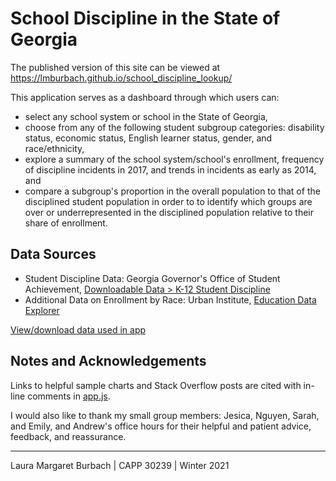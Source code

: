 # School Discipline in the State of Georgia

The published version of this site can be viewed at https://lmburbach.github.io/school_discipline_lookup/

This application serves as a dashboard through which users can:

* select any school system or school in the State of Georgia,
* choose from any of the following student subgroup categories: disability status, economic status, English learner status, gender, and race/ethnicity,
* explore a summary of the school system/school's enrollment, frequency of discipline incidents in 2017, and trends in incidents as early as 2014, and
* compare a subgroup's proportion in the overall population to that of the disciplined student population in order to to identify which groups are over or underrepresented in the disciplined population relative to their share of enrollment.

## Data Sources
* Student Discipline Data: Georgia Governor's Office of Student Achievement, [Downloadable Data > K-12 Student Discipline](https://gosa.georgia.gov/report-card-dashboards-data/downloadable-data)
* Additional Data on Enrollment by Race: Urban Institute, [Education Data Explorer](https://educationdata.urban.org/data-explorer/)

[View/download data used in app](https://github.com/lmburbach/school_discipline_lookup/tree/main/data)


## Notes and Acknowledgements
Links to helpful sample charts and Stack Overflow posts are cited with in-line comments in [app.js](https://github.com/lmburbach/school_discipline_lookup/blob/main/src/app.js).

I would also like to thank my small group members: Jesica, Nguyen, Sarah, and Emily, and Andrew's office hours for their helpful and patient advice, feedback, and reassurance.

---
Laura Margaret Burbach | CAPP 30239 | Winter 2021



